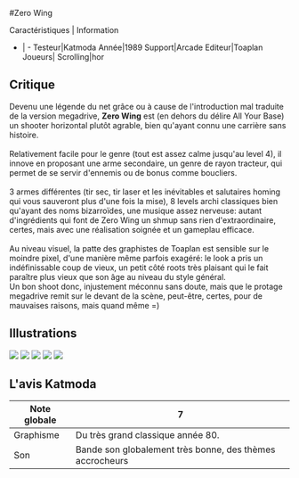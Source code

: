 #Zero Wing

Caractéristiques | Information
- | -
Testeur|Katmoda
Année|1989
Support|Arcade
Editeur|Toaplan
Joueurs|
Scrolling|hor

## Critique
Devenu une légende du net grâce ou à cause de l'introduction mal traduite de la version megadrive, <b>Zero Wing</b> est (en dehors du délire All Your Base) un shooter horizontal plutôt agrable, bien qu'ayant connu une carrière sans histoire.<br/><br/>Relativement facile pour le genre (tout est assez calme jusqu'au level 4), il innove en proposant une arme secondaire, un genre de rayon tracteur, qui permet de se servir d'ennemis ou de bonus comme boucliers.<br/><br/>3 armes différentes (tir sec, tir laser et les inévitables et salutaires homing qui vous sauveront plus d'une fois la mise), 8 levels archi classiques bien qu'ayant des noms bizarroïdes, une musique assez nerveuse: autant d'ingrédients qui font de Zero Wing un shmup sans rien d'extraordinaire, certes, mais avec une réalisation soignée et un gameplau efficace.<br/><br/>Au niveau visuel, la patte des graphistes de Toaplan est sensible sur le moindre pixel, d'une manière même parfois exagéré: le look a pris un indéfinissable coup de vieux, un petit côté roots très plaisant qui le fait paraître plus vieux que son âge au niveau du style général.<br/>Un bon shoot donc, injustement méconnu sans doute, mais que le protage megadrive remit sur le devant de la scène, peut-être, certes, pour de mauvaises raisons, mais quand même =)

## Illustrations
![](http://www.shmup.com/images/thumbs/zerowing.gif)
![](http://www.shmup.com/images/thumbs/)
![](http://www.shmup.com/images/thumbs/)
![](http://www.shmup.com/images/thumbs/)
![](http://www.shmup.com/images/thumbs/)

## L'avis Katmoda
Note globale|7
-|-
Graphisme|Du très grand classique année 80.
Son|Bande son globalement très bonne, des thèmes accrocheurs
